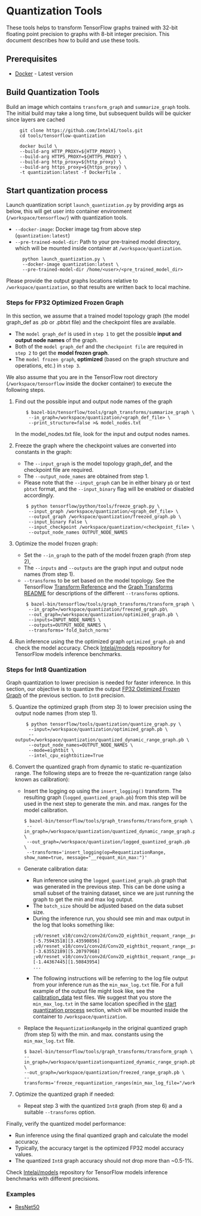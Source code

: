 # Quantization Tools

These tools helps to transform TensorFlow graphs trained with 32-bit floating point precision to graphs with 8-bit integer precision.
This document describes how to build and use these tools.

## Prerequisites

* [Docker](https://docs.docker.com/install/) - Latest version


## Build Quantization Tools

  Build an image which contains `transform_graph` and `summarize_graph` tools.
  The initial build may take a long time, but subsequent builds will be quicker since layers are cached
   ```
        git clone https://github.com/IntelAI/tools.git
        cd tools/tensorflow-quantization

        docker build \
        --build-arg HTTP_PROXY=${HTTP_PROXY} \
        --build-arg HTTPS_PROXY=${HTTPS_PROXY} \
        --build-arg http_proxy=${http_proxy} \
        --build-arg https_proxy=${https_proxy} \
        -t quantization:latest -f Dockerfile .
   ```

## Start quantization process
  Launch quantization script `launch_quantization.py` by providing args as below,
  this will get user into container environment (`/workspace/tensorflow/`) with quantization tools.
  - `--docker-image`: Docker image tag from above step (`quantization:latest`)
  - `--pre-trained-model-dir`: Path to your pre-trained model directory,
     which will be mounted inside container at `/workspace/quantization`.
  ```
        python launch_quantization.py \
        --docker-image quantization:latest \
        --pre-trained-model-dir /home/<user>/<pre_trained_model_dir>
  ```
   Please provide the output graphs locations relative to `/workspace/quantization`, so that results are written back to local machine.

### Steps for FP32 Optimized Frozen Graph
In this section, we assume that a trained model topology graph (the model graph_def as .pb or .pbtxt file) and the checkpoint files are available.
 * The `model graph_def` is used in `step 1` to get the possible **input and output node names** of the graph.
 * Both of the `model graph_def` and the `checkpoint file` are required in `step 2` to get the **model frozen graph**.
 * The `model frozen graph`, **optimized** (based on the graph structure and operations, etc.) in `step 3`.

We also assume that you are in the TensorFlow root directory (`/workspace/tensorflow` inside the docker container) to execute the following steps.

1. Find out the possible input and output node names of the graph
    ```
        $ bazel-bin/tensorflow/tools/graph_transforms/summarize_graph \
         --in_graph=/workspace/quantization/<graph_def_file> \
         --print_structure=false >& model_nodes.txt
    ```
    In the model_nodes.txt file, look for the input and output nodes names.

2. Freeze the graph where the checkpoint values are converted into constants in the graph:
    * The `--input_graph` is the model topology graph_def, and the checkpoint file are required.
    * The `--output_node_names` are obtained from step 1.
    * Please note that the `--input_graph` can be in either binary `pb` or text `pbtxt` format,
    and the `--input_binary` flag will be enabled or disabled accordingly.
    ```
        $ python tensorflow/python/tools/freeze_graph.py \
         --input_graph /workspace/quantization/<graph_def_file> \
         --output_graph /workspace/quantization/freezed_graph.pb \
         --input_binary False \
         --input_checkpoint /workspace/quantization/<checkpoint_file> \
         --output_node_names OUTPUT_NODE_NAMES
    ```

3. Optimize the model frozen graph:
    * Set the `--in_graph` to the path of the model frozen graph (from step 2), 
    * The `--inputs` and `--outputs` are the graph input and output node names (from step 1).
    * `--transforms` to be set based on the model topology. See the TensorFlow
      [Transform Reference](https://github.com/tensorflow/tensorflow/tree/master/tensorflow/tools/graph_transforms#transform-reference)
      and the [Graph Transforms README](/tensorflow-quantization/graph_transforms/README.md)
      for descriptions of the different `--transforms` options.
    ```
        $ bazel-bin/tensorflow/tools/graph_transforms/transform_graph \
         --in_graph=/workspace/quantization/freezed_graph.pb\
         --out_graph=/workspace/quantization/optimized_graph.pb \
         --inputs=INPUT_NODE_NAMES \
         --outputs=OUTPUT_NODE_NAMES \
         --transforms='fold_batch_norms'
    ```

4. Run inference using the the optimized graph `optimized_graph.pb` and check the model accuracy.
Check [Intelai/models](https://github.com/IntelAI/models) repository for TensorFlow models inference benchmarks.

### Steps for Int8 Quantization
Graph quantization to lower precision is needed for faster inference.
In this section, our objective is to quantize the output [FP32 Optimized Frozen Graph](#steps-for-fp32-optimized-frozen-graph) of the previous section.
to `Int8` precision.

5. Quantize the optimized graph (from step 3) to lower precision using the output node names (from step 1).
    ```
        $ python tensorflow/tools/quantization/quantize_graph.py \
         --input=/workspace/quantization/optimized_graph.pb \
         --output=/workspace/quantization/quantized_dynamic_range_graph.pb \
         --output_node_names=OUTPUT_NODE_NAMES \
         --mode=eightbit \
         --intel_cpu_eightbitize=True
    ```

6. Convert the quantized graph from dynamic to static re-quantization range.
   The following steps are to freeze the re-quantization range (also known as calibration):
    
    * Insert the logging op using the `insert_logging()` transform. The resulting graph (`logged_quantized_graph.pb`) from this step will be
      used in the next step to generate the min. and max. ranges for the model calibration.
        ```
        $ bazel-bin/tensorflow/tools/graph_transforms/transform_graph \
         --in_graph=/workspace/quantization/quantized_dynamic_range_graph.pb \
         --out_graph=/workspace/quantization/logged_quantized_graph.pb \
         --transforms='insert_logging(op=RequantizationRange, show_name=true, message="__requant_min_max:")'
        ```
    
    * Generate calibration data:
        * Run inference using the `logged_quantized_graph.pb` graph that was generated in the previous step. This can be done using a
          small subset of the training dataset, since we are just running the graph to get the min and max log output.
        * The `batch_size` should be adjusted based on the data subset size.
        * During the inference run, you should see min and max output in the log that looks something like:
          ```
          ;v0/resnet_v10/conv2/conv2d/Conv2D_eightbit_requant_range__print__;__requant_min_max:[-5.75943518][3.43590856]
          ;v0/resnet_v10/conv1/conv2d/Conv2D_eightbit_requant_range__print__;__requant_min_max:[-3.63552189][5.20797968]
          ;v0/resnet_v10/conv3/conv2d/Conv2D_eightbit_requant_range__print__;__requant_min_max:[-1.44367445][1.50843954]
          ...
          ```
        * The following instructions will be referring to the log file output from your inference run as the `min_max_log.txt` file.
          For a full example of the output file might look like, see the [calibration_data](/tensorflow-quantization/tests/calibration_data) test files.
          We suggest that you store the `min_max_log.txt` in the same location specified in the [start quantization process](#start-quantization-process) section,
          which will be mounted inside the container to `/workspace/quantization`.
    
    * Replace the `RequantizationRangeOp` in the original quantized graph (from step 5)
      with the min. and max. constants using the `min_max_log.txt` file.
        ```
        $ bazel-bin/tensorflow/tools/graph_transforms/transform_graph \
        --in_graph=/workspace/quantizationquantized_dynamic_range_graph.pb \
        --out_graph=/workspace/quantization/freezed_range_graph.pb \
        --transforms='freeze_requantization_ranges(min_max_log_file="/workspace/quantization/min_max_log.txt")'
        ```

7. Optimize the quantized graph if needed:
    * Repeat step 3 with the quantized `Int8` graph (from step 6) and a suitable `--transforms` option.
    
 
Finally, verify the quantized model performance:
 * Run inference using the final quantized graph and calculate the model accuracy.
 * Typically, the accuracy target is the optimized FP32 model accuracy values.
 * The quantized `Int8` graph accuracy should not drop more than ~0.5-1%.
    
 Check [Intelai/models](https://github.com/IntelAI/models) repository for TensorFlow models inference benchmarks with different precisions.

### Examples

* [ResNet50](https://github.com/IntelAI/models/blob/master/docs/image_recognition/quantization/Tutorial.md)

